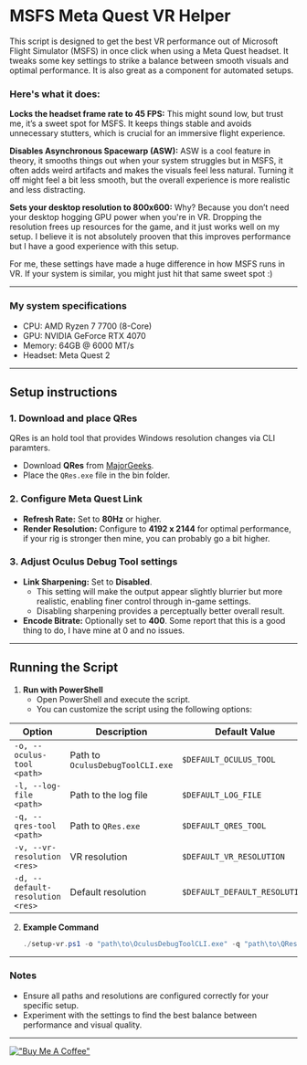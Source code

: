 # MSFS Meta Quest VR Helper

This script is designed to get the best VR performance out of Microsoft Flight Simulator (MSFS) in once click when using a Meta Quest headset. It tweaks some key settings to strike a balance between smooth visuals and optimal performance. It is also great as a component for automated setups.

### Here's what it does:

**Locks the headset frame rate to 45 FPS:**
This might sound low, but trust me, it’s a sweet spot for MSFS. It keeps things stable and avoids unnecessary stutters, which is crucial for an immersive flight experience.

**Disables Asynchronous Spacewarp (ASW):**
ASW is a cool feature in theory, it smooths things out when your system struggles but in MSFS, it often adds weird artifacts and makes the visuals feel less natural. Turning it off might feel a bit less smooth, but the overall experience is more realistic and less distracting.

**Sets your desktop resolution to 800x600:**
Why? Because you don’t need your desktop hogging GPU power when you're in VR. Dropping the resolution frees up resources for the game, and it just works well on my setup. I believe it is not absolutely prooven that this improves performance but I have a good experience with this setup.

For me, these settings have made a huge difference in how MSFS runs in VR. If your system is similar, you might just hit that same sweet spot :)

---

### My system specifications

- CPU: AMD Ryzen 7 7700 (8-Core)
- GPU: NVIDIA GeForce RTX 4070
- Memory: 64GB @ 6000 MT/s
- Headset: Meta Quest 2

---

## Setup instructions

### 1. Download and place QRes

QRes is an hold tool that provides Windows resolution changes via CLI paramters.

- Download **QRes** from [MajorGeeks](https://www.majorgeeks.com/files/details/qres.html).
- Place the `QRes.exe` file in the bin folder.

### 2. Configure Meta Quest Link

- **Refresh Rate:** Set to **80Hz** or higher.
- **Render Resolution:** Configure to **4192 x 2144** for optimal performance, if your rig is stronger then mine, you can probably go a bit higher.

### 3. Adjust Oculus Debug Tool settings

- **Link Sharpening:** Set to **Disabled**.
  - This setting will make the output appear slightly blurrier but more realistic, enabling finer control through in-game settings.
  - Disabling sharpening provides a perceptually better overall result.
- **Encode Bitrate:** Optionally set to **400**. Some report that this is a good thing to do, I have mine at 0 and no issues.

---

## **Running the Script**

1. **Run with PowerShell**
   - Open PowerShell and execute the script.
   - You can customize the script using the following options:

| Option                           | Description                      | Default Value                 |
| -------------------------------- | -------------------------------- | ----------------------------- |
| `-o, --oculus-tool <path>`       | Path to `OculusDebugToolCLI.exe` | `$DEFAULT_OCULUS_TOOL`        |
| `-l, --log-file <path>`          | Path to the log file             | `$DEFAULT_LOG_FILE`           |
| `-q, --qres-tool <path>`         | Path to `QRes.exe`               | `$DEFAULT_QRES_TOOL`          |
| `-v, --vr-resolution <res>`      | VR resolution                    | `$DEFAULT_VR_RESOLUTION`      |
| `-d, --default-resolution <res>` | Default resolution               | `$DEFAULT_DEFAULT_RESOLUTION` |

2. **Example Command**
   ```powershell
   ./setup-vr.ps1 -o "path\to\OculusDebugToolCLI.exe" -q "path\to\QRes.exe" -v "1024x768" -d "1920x1080"
   ```

---

### **Notes**

- Ensure all paths and resolutions are configured correctly for your specific setup.
- Experiment with the settings to find the best balance between performance and visual quality.

---

[!["Buy Me A Coffee"](https://www.buymeacoffee.com/assets/img/custom_images/yellow_img.png)](https://www.buymeacoffee.com/griesel)
